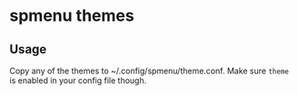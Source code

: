 # spmenu themes

## Usage

Copy any of the themes to ~/.config/spmenu/theme.conf. Make sure `theme` is enabled in
your config file though.
